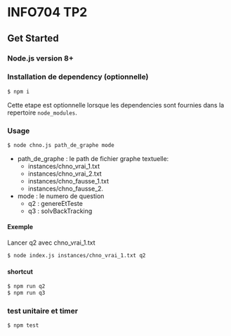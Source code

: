 # INFO704 TP2

## Get Started

### Node.js version 8+

### Installation de dependency (optionnelle)

```bash
$ npm i
```

Cette etape est optionnelle lorsque les dependencies sont fournies dans la repertoire `node_modules`.

### Usage

```bash
$ node chno.js path_de_graphe mode
```

- path_de_graphe : le path de fichier graphe textuelle:
  - instances/chno_vrai_1.txt
  - instances/chno_vrai_2.txt
  - instances/chno_fausse_1.txt
  - instances/chno_fausse_2.
- mode : le numero de question
  - q2 : genereEtTeste
  - q3 : solvBackTracking

#### Exemple

Lancer q2 avec chno_vrai_1.txt

```bash
$ node index.js instances/chno_vrai_1.txt q2
```

#### shortcut
```bash
$ npm run q2
$ npm run q3
```

### test unitaire et timer
```bash
$ npm test
```

